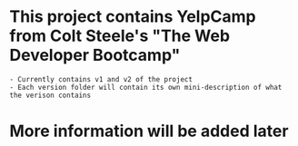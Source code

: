 # This project contains YelpCamp from Colt Steele's "The Web Developer Bootcamp"
    - Currently contains v1 and v2 of the project
    - Each version folder will contain its own mini-description of what the verison contains

# More information will be added later